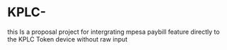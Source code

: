 # KPLC-
this Is a proposal project for intergrating mpesa paybill feature directly to the KPLC Token device without raw input
